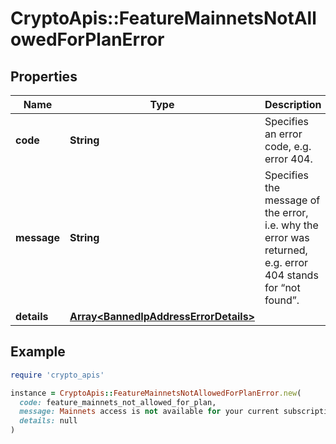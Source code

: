 # CryptoApis::FeatureMainnetsNotAllowedForPlanError

## Properties

| Name | Type | Description | Notes |
| ---- | ---- | ----------- | ----- |
| **code** | **String** | Specifies an error code, e.g. error 404. |  |
| **message** | **String** | Specifies the message of the error, i.e. why the error was returned, e.g. error 404 stands for “not found”. |  |
| **details** | [**Array&lt;BannedIpAddressErrorDetails&gt;**](BannedIpAddressErrorDetails.md) |  | [optional] |

## Example

```ruby
require 'crypto_apis'

instance = CryptoApis::FeatureMainnetsNotAllowedForPlanError.new(
  code: feature_mainnets_not_allowed_for_plan,
  message: Mainnets access is not available for your current subscription plan, please upgrade your plan to be able to use it.,
  details: null
)
```

